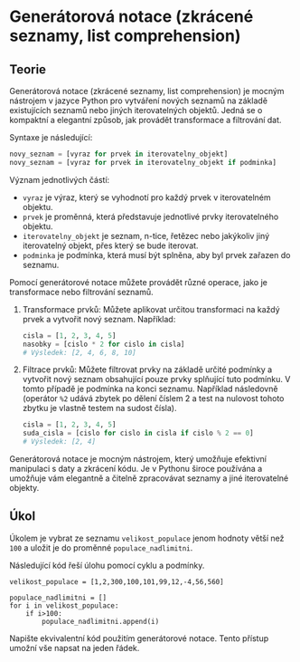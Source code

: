 # Generátorová notace (zkrácené seznamy, list comprehension)

## Teorie

Generátorová notace (zkrácené seznamy, list comprehension) je mocným nástrojem v jazyce Python pro vytváření nových seznamů na základě existujících seznamů nebo jiných iterovatelných objektů. Jedná se o kompaktní a elegantní způsob, jak provádět transformace a filtrování dat.

Syntaxe je následující:

```python
novy_seznam = [vyraz for prvek in iterovatelny_objekt]
novy_seznam = [vyraz for prvek in iterovatelny_objekt if podminka] 
```

Význam jednotlivých částí:

- `vyraz` je výraz, který se vyhodnotí pro každý prvek v iterovatelném objektu.
- `prvek` je proměnná, která představuje jednotlivé prvky iterovatelného objektu.
- `iterovatelny_objekt` je seznam, n-tice, řetězec nebo jakýkoliv jiný iterovatelný objekt, přes který se bude iterovat.
- `podminka` je podmínka, která musí být splněna, aby byl prvek zařazen do seznamu.

Pomocí generátorové notace můžete provádět různé operace, jako je transformace nebo filtrování seznamů.

1. Transformace prvků: Můžete aplikovat určitou transformaci na každý prvek a vytvořit nový seznam. Například:

    ```python
    cisla = [1, 2, 3, 4, 5]
    nasobky = [cislo * 2 for cislo in cisla]
    # Výsledek: [2, 4, 6, 8, 10]
    ```

2. Filtrace prvků: Můžete filtrovat prvky na základě určité podmínky a vytvořit nový seznam obsahující pouze prvky splňující tuto podmínku. V tomto případě je podmínka na konci seznamu. Například následovně (operátor `%2` udává zbytek po dělení číslem 2 a test na nulovost tohoto zbytku je vlastně testem na sudost čísla).

    ```python
    cisla = [1, 2, 3, 4, 5]
    suda_cisla = [cislo for cislo in cisla if cislo % 2 == 0]
    # Výsledek: [2, 4]
    ```

Generátorová notace je mocným nástrojem, který umožňuje efektivní manipulaci s daty a zkrácení kódu. Je v Pythonu široce používána a umožňuje vám elegantně a čitelně zpracovávat seznamy a jiné iterovatelné objekty.

## Úkol

Úkolem je vybrat ze seznamu `velikost_populace` jenom hodnoty větší než `100` a uložit je do proměnné `populace_nadlimitni`. 

Následující kód řeší úlohu pomocí cyklu a podmínky.

```{python}
velikost_populace = [1,2,300,100,101,99,12,-4,56,560]

populace_nadlimitni = []
for i in velikost_populace:
    if i>100:
        populace_nadlimitni.append(i)
```

Napište ekvivalentní kód použitím generátorové notace. Tento přístup umožní vše napsat na jeden řádek. 

